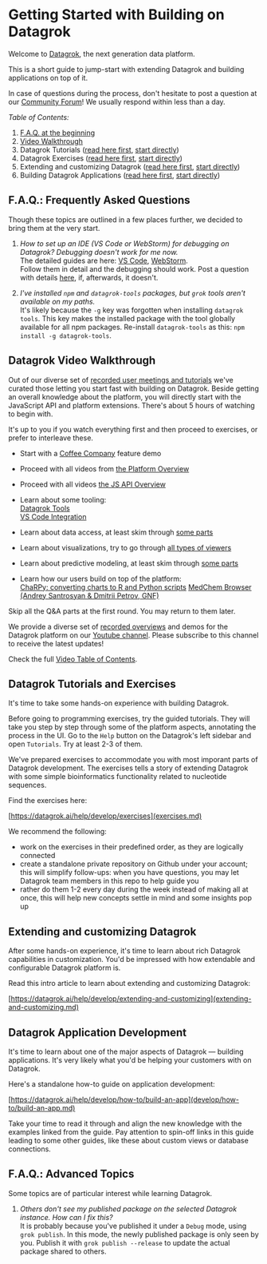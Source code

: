<!-- TITLE: &#8204;Getting Started-->
<!-- SUBTITLE: -->

# Getting Started with Building on Datagrok

Welcome to [Datagrok](https://www.datagrok.ai), the next generation data platform.

This is a short guide to jump-start with extending Datagrok and building applications on top of it.

In case of questions during the process, don't hesitate to post a question at our
[Community Forum](https://community.datagrok.ai/)! We usually respond within less than a day.

*Table of Contents:*

1. [F.A.Q. at the beginning](#faq-frequently-asked-questions)
2. [Video Walkthrough](#datarok-video-walkthrough)
3. Datagrok Tutorials ([read here first](#datagrok-tutorials-and-exercises), [start directly](https://public.datagrok.ai/))
4. Datagrok Exercises ([read here first](#datagrok-tutorials-and-exercises), [start directly](exercises.md))
5. Extending and customizing Datagrok ([read here first](#extending-and-customizing-datagrok), [start directly](https://datagrok.ai/help/develop/extending-and-customizing))
6. Building Datagrok Applications ([read here first](#datagrok-application-development), [start directly](develop/how-to/build-an-app.md))

## F.A.Q.: Frequently Asked Questions

Though these topics are outlined in a few places further, we decided to bring them at the very start.

1. _How to set up an IDE (VS Code or WebStorm) for debugging on Datagrok? Debugging doesn't work for me now._  
   The detailed guides are here:
   [VS Code](develop/develop.md#one-click-debugging-with-visual-studio-code), 
   [WebStorm](develop/develop.md#one-click-debugging-with-jetbrains-ides).  
   Follow them in detail and the debugging should work.
   Post a question with details [here](https://community.datagrok.ai/), if, afterwards, it doesn't.

2. _I've installed `npm` and `datagrok-tools` packages, but `grok` tools aren't available on my paths._  
   It's likely because the `-g` key was forgotten when installing `datagrok tools`. This key makes the
   installed package with the tool globally available for all npm packages. Re-install `datagrok-tools`
   as this: `npm install -g datagrok-tools`.

## Datagrok Video Walkthrough

Out of our diverse set of [recorded user meetings and tutorials](https://www.youtube.com/channel/UCXPHEjOd4gyZ6m6Ji-iOBYg)
we've curated those letting you start fast with building on Datagrok.
Beside getting an overall knowledge about the platform, you will directly start with the JavaScript
API and platform extensions. There's about 5 hours of watching to begin with.

It's up to you if you watch everything first and then proceed to exercises, or prefer to interleave these.

* Start with a [Coffee Company](https://www.youtube.com/watch?v=tVwpRB8fikQ) feature demo

* Proceed with all videos from [the Platform Overview](video-contents.md/#getting-started)

* Proceed with all videos [the JS API Overview](#java-script-api)

* Learn about some tooling:  
[Datagrok Tools](https://www.youtube.com/watch?v=zVVmlRorpjg&t=258s)  
[VS Code Integration](https://www.youtube.com/watch?v=zVVmlRorpjg&t=870s)  

* Learn about data access, at least skim through [some parts](video-contents.md/#data-access)

* Learn about visualizations, try to go through [all types of viewers](video-contents.md/#visualization)

* Learn about predictive modeling, at least skim through [some parts](video-contents.md/#predictive-modeling)

* Learn how our users build on top of the platform:  
[ChaRPy: converting charts to R and Python scripts](https://www.youtube.com/watch?v=seAgx5TbrzI&t=162s)
[MedChem Browser (Andrey Santrosyan & Dmitrii Petrov, GNF)](https://www.youtube.com/watch?v=seAgx5TbrzI&t=970s)

Skip all the Q&A parts at the first round. You may return to them later.

We provide a diverse set of [recorded overviews](video-contents.md) and demos for the Datagrok platform
on our [Youtube channel](https://www.youtube.com/channel/UCXPHEjOd4gyZ6m6Ji-iOBYg).
Please subscribe to this channel to receive the latest updates!

Check the full [Video Table of Contents](video-contents.md).

## Datagrok Tutorials and Exercises

It's time to take some hands-on experience with building Datagrok.

Before going to programming exercises, try the guided tutorials. They will take you step by step through
some of the platform aspects, annotating the process in the UI. Go to the `Help` button on the Datagrok's
left sidebar and open `Tutorials`. Try at least 2-3 of them.

We've prepared exercises to accommodate you with most imporant parts of Datagrok development.
The exercises tells a story of extending Datagrok with some simple bioinformatics functionality
related to nucleotide sequences.

Find the exercises here:

[https://datagrok.ai/help/develop/exercises](exercises.md)

We recommend the following:

* work on the exercises in their predefined order, as they are logically connected
* create a standalone private repository on Github under your account; this will simplify follow-ups:
   when you have questions, you may let Datagrok team members in this repo to help guide you
* rather do them 1-2 every day during the week instead of making all at once, this will help
  new concepts settle in mind and some insights pop up

## Extending and customizing Datagrok

After some hands-on experience, it's time to learn about rich Datagrok capabilities in customization.
You'd be impressed with how extendable and configurable Datagrok platform is.

Read this intro article to learn about extending and customizing Datagrok:

[https://datagrok.ai/help/develop/extending-and-customizing](extending-and-customizing.md)

## Datagrok Application Development

It's time to learn about one of the major aspects of Datagrok — building applications.
It's very likely what you'd be helping your customers with on Datagrok.

Here's a standalone how-to guide on application development:

[https://datagrok.ai/help/develop/how-to/build-an-app](develop/how-to/build-an-app.md)

Take your time to read it through and align the new knowledge with the examples linked from the guide.
Pay attention to spin-off links in this guide leading to some other guides, like these about
custom views or database connections.

## F.A.Q.: Advanced Topics

Some topics are of particular interest while learning Datagrok.

1. _Others don't see my published package on the selected Datagrok instance. How can I fix this?_  
   It is probably because you've published it under a `Debug` mode, using `grok publish`.
   In this mode, the newly published package is only seen by you. Publish it with
   `grok publish --release` to update the actual package shared to others.
   